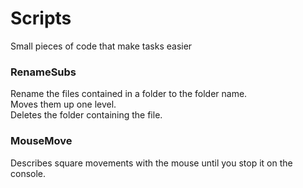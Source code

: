 # Scripts
Small pieces of code that make tasks easier

### RenameSubs
Rename the files contained in a folder to the folder name.  
Moves them up one level.  
Deletes the folder containing the file.

### MouseMove
Describes square movements with the mouse until you stop it on the console.